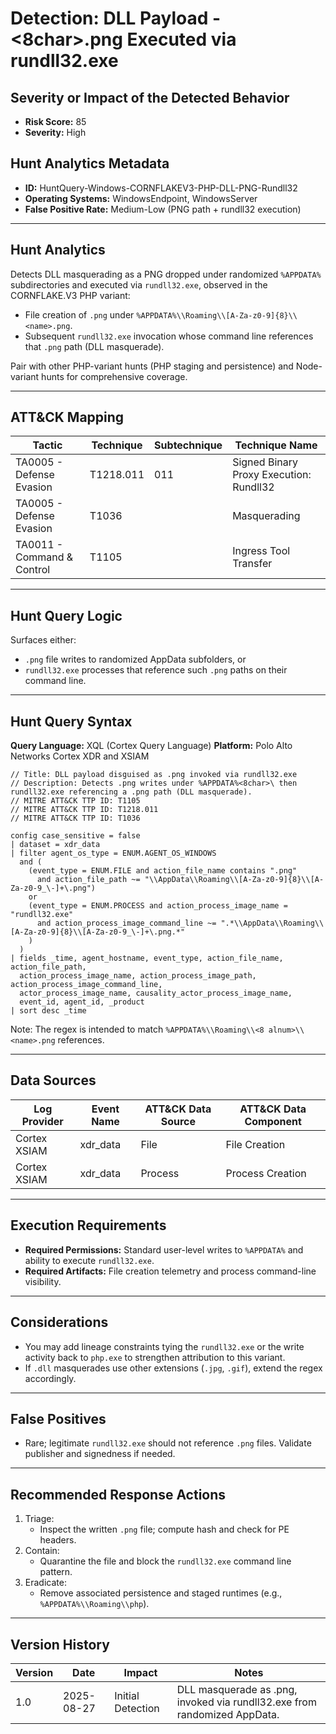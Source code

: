 # Detection: DLL Payload - <8char>.png Executed via rundll32.exe

## Severity or Impact of the Detected Behavior
- **Risk Score:** 85
- **Severity:** High

## Hunt Analytics Metadata
- **ID:** HuntQuery-Windows-CORNFLAKEV3-PHP-DLL-PNG-Rundll32
- **Operating Systems:** WindowsEndpoint, WindowsServer
- **False Positive Rate:** Medium-Low (PNG path + rundll32 execution)

---

## Hunt Analytics
Detects DLL masquerading as a PNG dropped under randomized `%APPDATA%` subdirectories and executed via `rundll32.exe`, observed in the CORNFLAKE.V3 PHP variant:

- File creation of `.png` under `%APPDATA%\\Roaming\\[A-Za-z0-9]{8}\\<name>.png`.
- Subsequent `rundll32.exe` invocation whose command line references that `.png` path (DLL masquerade).

Pair with other PHP-variant hunts (PHP staging and persistence) and Node-variant hunts for comprehensive coverage.

---

## ATT&CK Mapping

| Tactic                     | Technique  | Subtechnique | Technique Name                                  |
|---------------------------|------------|--------------|-------------------------------------------------|
| TA0005 - Defense Evasion  | T1218.011  | 011          | Signed Binary Proxy Execution: Rundll32         |
| TA0005 - Defense Evasion  | T1036      |              | Masquerading                                    |
| TA0011 - Command & Control| T1105      |              | Ingress Tool Transfer                           |

---

## Hunt Query Logic
Surfaces either:
- `.png` file writes to randomized AppData subfolders, or
- `rundll32.exe` processes that reference such `.png` paths on their command line.

---

## Hunt Query Syntax

**Query Language:** XQL (Cortex Query Language)
**Platform:** Polo Alto Networks Cortex XDR and XSIAM

```xql
// Title: DLL payload disguised as .png invoked via rundll32.exe
// Description: Detects .png writes under %APPDATA%<8char>\ then rundll32.exe referencing a .png path (DLL masquerade).
// MITRE ATT&CK TTP ID: T1105
// MITRE ATT&CK TTP ID: T1218.011
// MITRE ATT&CK TTP ID: T1036

config case_sensitive = false   
| dataset = xdr_data   
| filter agent_os_type = ENUM.AGENT_OS_WINDOWS   
  and (   
    (event_type = ENUM.FILE and action_file_name contains ".png"   
      and action_file_path ~= "\\AppData\\Roaming\\[A-Za-z0-9]{8}\\[A-Za-z0-9_\-]+\.png")   
    or   
    (event_type = ENUM.PROCESS and action_process_image_name = "rundll32.exe"   
      and action_process_image_command_line ~= ".*\\AppData\\Roaming\\[A-Za-z0-9]{8}\\[A-Za-z0-9_\-]+\.png.*"   
    )   
  )   
| fields _time, agent_hostname, event_type, action_file_name, action_file_path,   
  action_process_image_name, action_process_image_path, action_process_image_command_line,   
  actor_process_image_name, causality_actor_process_image_name,   
  event_id, agent_id, _product   
| sort desc _time    
```

Note: The regex is intended to match `%APPDATA%\\Roaming\\<8 alnum>\\<name>.png` references.

---

## Data Sources

| Log Provider | Event Name | ATT&CK Data Source | ATT&CK Data Component |
|--------------|------------|--------------------|-----------------------|
| Cortex XSIAM | xdr_data   | File               | File Creation         |
| Cortex XSIAM | xdr_data   | Process            | Process Creation      |

---

## Execution Requirements
- **Required Permissions:** Standard user-level writes to `%APPDATA%` and ability to execute `rundll32.exe`.
- **Required Artifacts:** File creation telemetry and process command-line visibility.

---

## Considerations
- You may add lineage constraints tying the `rundll32.exe` or the write activity back to `php.exe` to strengthen attribution to this variant.
- If `.dll` masquerades use other extensions (`.jpg`, `.gif`), extend the regex accordingly.

---

## False Positives
- Rare; legitimate `rundll32.exe` should not reference `.png` files. Validate publisher and signedness if needed.

---

## Recommended Response Actions
1) Triage:
   - Inspect the written `.png` file; compute hash and check for PE headers.
2) Contain:
   - Quarantine the file and block the `rundll32.exe` command line pattern.
3) Eradicate:
   - Remove associated persistence and staged runtimes (e.g., `%APPDATA%\\Roaming\\php`).

---

## Version History

| Version | Date       | Impact              | Notes                                                                       |
|---------|------------|---------------------|-----------------------------------------------------------------------------|
| 1.0     | 2025-08-27 | Initial Detection   | DLL masquerade as .png, invoked via rundll32.exe from randomized AppData.  |
